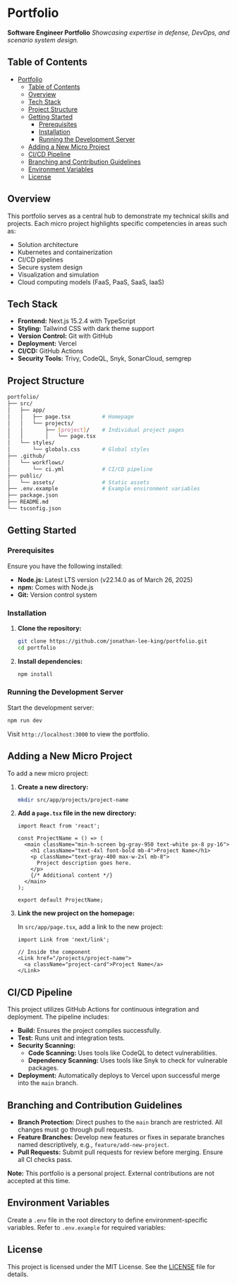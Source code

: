 # Portfolio

**Software Engineer Portfolio**
*Showcasing expertise in defense, DevOps, and scenario system design.*

## Table of Contents

- [Portfolio](#portfolio)
  - [Table of Contents](#table-of-contents)
  - [Overview](#overview)
  - [Tech Stack](#tech-stack)
  - [Project Structure](#project-structure)
  - [Getting Started](#getting-started)
    - [Prerequisites](#prerequisites)
    - [Installation](#installation)
    - [Running the Development Server](#running-the-development-server)
  - [Adding a New Micro Project](#adding-a-new-micro-project)
  - [CI/CD Pipeline](#cicd-pipeline)
  - [Branching and Contribution Guidelines](#branching-and-contribution-guidelines)
  - [Environment Variables](#environment-variables)
  - [License](#license)

## Overview

This portfolio serves as a central hub to demonstrate my technical skills and projects. Each micro project highlights specific competencies in areas such as:

- Solution architecture
- Kubernetes and containerization
- CI/CD pipelines
- Secure system design
- Visualization and simulation
- Cloud computing models (FaaS, PaaS, SaaS, IaaS)

## Tech Stack

- **Frontend:** Next.js 15.2.4 with TypeScript
- **Styling:** Tailwind CSS with dark theme support
- **Version Control:** Git with GitHub
- **Deployment:** Vercel
- **CI/CD:** GitHub Actions
- **Security Tools:** Trivy, CodeQL, Snyk, SonarCloud, semgrep

## Project Structure

```bash
portfolio/
├── src/
│   ├── app/
│   │   ├── page.tsx          # Homepage
│   │   └── projects/
│   │       ├── [project]/    # Individual project pages
│   │       │   └── page.tsx
│   └── styles/
│       └── globals.css       # Global styles
├── .github/
│   └── workflows/
│       └── ci.yml            # CI/CD pipeline
├── public/
│   └── assets/               # Static assets
├── .env.example              # Example environment variables
├── package.json
├── README.md
└── tsconfig.json
```

## Getting Started

### Prerequisites

Ensure you have the following installed:

- **Node.js:** Latest LTS version (v22.14.0 as of March 26, 2025)
- **npm:** Comes with Node.js
- **Git:** Version control system

### Installation

1. **Clone the repository:**

   ```bash
   git clone https://github.com/jonathan-lee-king/portfolio.git
   cd portfolio
   ```

2. **Install dependencies:**

   ```bash
   npm install
   ```

### Running the Development Server

Start the development server:

```bash
npm run dev
```

Visit `http://localhost:3000` to view the portfolio.

## Adding a New Micro Project

To add a new micro project:

1. **Create a new directory:**

   ```bash
   mkdir src/app/projects/project-name
   ```

2. **Add a `page.tsx` file in the new directory:**

   ```tsx
   import React from 'react';

   const ProjectName = () => (
     <main className="min-h-screen bg-gray-950 text-white px-8 py-16">
       <h1 className="text-4xl font-bold mb-4">Project Name</h1>
       <p className="text-gray-400 max-w-2xl mb-8">
         Project description goes here.
       </p>
       {/* Additional content */}
     </main>
   );

   export default ProjectName;
   ```

3. **Link the new project on the homepage:**

   In `src/app/page.tsx`, add a link to the new project:

   ```tsx
   import Link from 'next/link';

   // Inside the component
   <Link href="/projects/project-name">
     <a className="project-card">Project Name</a>
   </Link>
   ```

## CI/CD Pipeline

This project utilizes GitHub Actions for continuous integration and deployment. The pipeline includes:

- **Build:** Ensures the project compiles successfully.
- **Test:** Runs unit and integration tests.
- **Security Scanning:**
  - **Code Scanning:** Uses tools like CodeQL to detect vulnerabilities.
  - **Dependency Scanning:** Uses tools like Snyk to check for vulnerable packages.
- **Deployment:** Automatically deploys to Vercel upon successful merge into the `main` branch.

## Branching and Contribution Guidelines

- **Branch Protection:** Direct pushes to the `main` branch are restricted. All changes must go through pull requests.
- **Feature Branches:** Develop new features or fixes in separate branches named descriptively, e.g., `feature/add-new-project`.
- **Pull Requests:** Submit pull requests for review before merging. Ensure all CI checks pass.

**Note:** This portfolio is a personal project. External contributions are not accepted at this time.

## Environment Variables

Create a `.env` file in the root directory to define environment-specific variables. Refer to `.env.example` for required variables:

## License

This project is licensed under the MIT License. See the [LICENSE](LICENSE) file for details.
